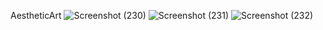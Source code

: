  AestheticArt
![Screenshot (230)](https://github.com/HARSHSINGH3118/AestheticArt/assets/134600089/9fab02ac-6675-426e-9d8a-cda298539c20)
![Screenshot (231)](https://github.com/HARSHSINGH3118/AestheticArt/assets/134600089/18f06334-a7d3-4d2d-9637-089b97f1a6c6)
![Screenshot (232)](https://github.com/HARSHSINGH3118/AestheticArt/assets/134600089/d27bdece-8597-4509-8f35-86cb2b361196)
